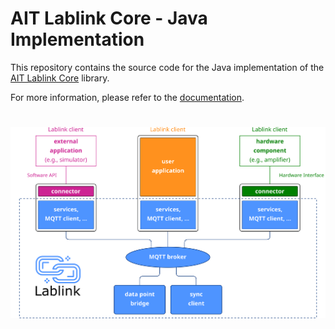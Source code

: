 # AIT Lablink Core - Java Implementation

This repository contains the source code for the Java implementation of the [AIT Lablink Core](https://ait-lablink.readthedocs.io/) library.

For more information, please refer to the [documentation](https://ait-lablink.readthedocs.io/projects/ait-lablink-core-java).

#

<p align="center">
  <img src="https://github.com/AIT-Lablink/lablink-docs-main/blob/main/source/img/lablink-architecture-animated.svg" alt="Lablink Architecture" width="600"/>
</p>
